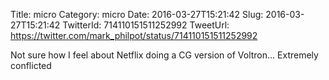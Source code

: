 Title: micro
Category: micro
Date: 2016-03-27T15:21:42
Slug: 2016-03-27T15:21:42
TwitterId: 714110151511252992
TweetUrl: https://twitter.com/mark_philpot/status/714110151511252992

Not sure how I feel about Netflix doing a CG version of Voltron... Extremely conflicted